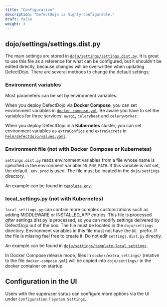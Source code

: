 ```yaml
---
title: "Configuration"
description: "DefectDojo is highly configurable."
draft: false
weight: 3
---
```


## dojo/settings/settings.dist.py

The main settings are stored in [`dojo/settings/settings.dist.py`](https://github.com/DefectDojo/django-DefectDojo/blob/master/dojo/settings/settings.dist.py). It is great to use this file as a reference for what can be configured, but it shouldn't be edited directly, because changes will be overwritten when updating DefectDojo. There are several methods to change the default settings:

### Environment variables

Most parameters can be set by environment variables. 

When you deploy DefectDojo via **Docker Compose**, you can set environment variables in [`docker-compose.yml`](https://github.com/DefectDojo/django-DefectDojo/blob/master/docker-compose.yml). Be aware you have to set the variables for three services: `uwsgi`, `celerybeat` and `celeryworker`.

When you deploy DefectDojo in a **Kubernetes** cluster, you can set environment variables as `extraConfigs` and `extraSecrets` in [`helm/defectdojo/values.yaml`](https://github.com/DefectDojo/django-DefectDojo/blob/master/helm/defectdojo/values.yaml).

### Environment file (not with Docker Compose or Kubernetes)

`settings.dist.py` reads environment variables from a file whose name is specified in the environment variable `DD_ENV_PATH`. If this variable is not set, the default `.env.prod` is used. The file must be located in the `dojo/settings` directory.

An example can be found in [`template_env`](https://github.com/DefectDojo/django-DefectDojo/blob/master/dojo/settings/template-env).

### local_settings.py (not with Kubernetes)

`local_settings.py` can contain more complex customizations such as adding MIDDLEWARE or INSTALLED_APP entries.
This file is processed *after* settings.dist.py is processed, so you can modify settings delivered by DefectDojo out of the box.
 The file must be located in the `dojo/settings` directory. Environment variables in this file must not have the `DD_` prefix.
If the file is missing feel free to create it. Do not edit `settings.dist.py` directly.

An example can be found in [`dojo/settings/template-local_settings`](https://github.com/DefectDojo/django-DefectDojo/blob/master/dojo/settings/template-local_settings).

In Docker Compose release mode, files in `docker/extra_settings/` (relative to the file `docker-compose.yml`) will be copied into `dojo/settings/` in the docker container on startup.

## Configuration in the UI

Users with the superuser status can configure more options via the UI under `Configuration` / `System Settings`. 
